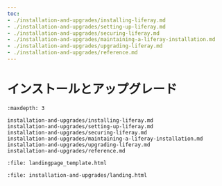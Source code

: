 ```yaml
---
toc:
- ./installation-and-upgrades/installing-liferay.md
- ./installation-and-upgrades/setting-up-liferay.md
- ./installation-and-upgrades/securing-liferay.md
- ./installation-and-upgrades/maintaining-a-liferay-installation.md
- ./installation-and-upgrades/upgrading-liferay.md
- ./installation-and-upgrades/reference.md
---
```

# インストールとアップグレード

```{toctree}
:maxdepth: 3

installation-and-upgrades/installing-liferay.md
installation-and-upgrades/setting-up-liferay.md
installation-and-upgrades/securing-liferay.md
installation-and-upgrades/maintaining-a-liferay-installation.md
installation-and-upgrades/upgrading-liferay.md
installation-and-upgrades/reference.md
```

```{raw} html
:file: landingpage_template.html
```

```{raw} html
:file: installation-and-upgrades/landing.html
```
